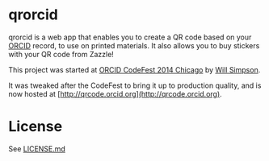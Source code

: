 # qrorcid

qrorcid is a web app that enables you to create a QR code based on your [ORCID](http://orcid.org) record, to use on printed materials. It also allows you to buy stickers with your QR code from Zazzle!

This project was started at [ORCID CodeFest 2014 Chicago](http://www.hackathon.io/orcid6) by [Will Simpson](http://orcid.org/0000-0003-4654-1403).

It was tweaked after the CodeFest to bring it up to production quality, and is now hosted at [http://qrcode.orcid.org](http://qrcode.orcid.org).

# License
See [LICENSE.md](https://github.com/ORCID/qrorcid/blob/master/LICENSE.md)
